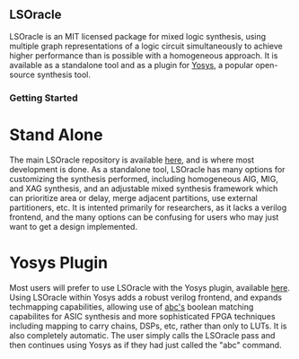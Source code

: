 ## LSOracle

LSOracle is an MIT licensed package for mixed logic synthesis, using multiple graph representations of a logic circuit simultaneously to achieve higher performance than is possible with a homogeneous approach.  It is available as a standalone tool and as a plugin for [Yosys](http://www.clifford.at/yosys/), a popular open-source synthesis tool.

### Getting Started

# Stand Alone
The main LSOracle repository is available [here](https://github.com/LNIS-Projects/LSOracle), and is where most development is done.  As a standalone tool, LSOracle has many options for customizing the synthesis performed, including homogeneous AIG, MIG, and XAG synthesis, and an adjustable mixed synthesis framework which can prioritize area or delay, merge adjacent partitions, use external partitioners, etc. It is intented primarily for researchers, as it lacks a verilog frontend, and the many options can be confusing for users who may just want to get a design implemented.
# Yosys Plugin
Most users will prefer to use LSOracle with the Yosys plugin, available [here](https://github.com/LNIS-Projects/LSOracle-Plugin).  Using LSOracle within Yosys adds a robust verilog frontend, and expands techmapping capabilities, allowing use of [abc's](https://github.com/berkeley-abc/abc) boolean matching capabilites for ASIC synthesis and more sophisticated FPGA techniques including mapping to carry chains, DSPs, etc, rather than only to LUTs.  It is also completely automatic.  The user simply calls the LSOracle pass and then continues using Yosys as if they had just called the "abc" command.

